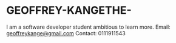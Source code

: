 # GEOFFREY-KANGETHE-
I am a software developer student ambitious to learn more.
Email: geoffreykange@gmail.com 
Contact: 0111911543

